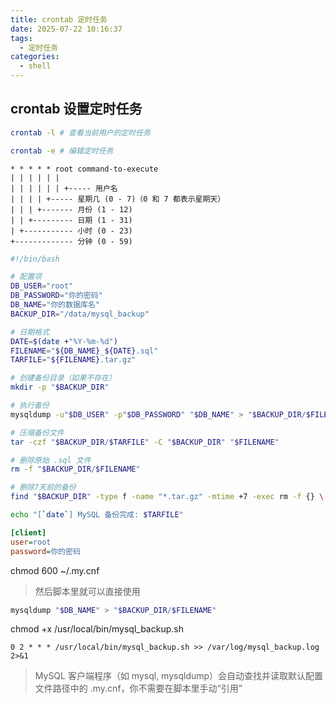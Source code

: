```yaml
---
title: crontab 定时任务
date: 2025-07-22 10:16:37
tags:
  - 定时任务
categories:
  - shell
---
```


## crontab 设置定时任务

```bash
crontab -l # 查看当前用户的定时任务

crontab -e # 编辑定时任务
```

```cron
* * * * * root command-to-execute
| | | | | |
| | | | | | +----- 用户名
| | | | +----- 星期几 (0 - 7)（0 和 7 都表示星期天）
| | | +------- 月份 (1 - 12)
| | +--------- 日期 (1 - 31)
| +----------- 小时 (0 - 23)
+------------- 分钟 (0 - 59)
```

```bash
#!/bin/bash

# 配置项
DB_USER="root"
DB_PASSWORD="你的密码"
DB_NAME="你的数据库名"
BACKUP_DIR="/data/mysql_backup"

# 日期格式
DATE=$(date +"%Y-%m-%d")
FILENAME="${DB_NAME}_${DATE}.sql"
TARFILE="${FILENAME}.tar.gz"

# 创建备份目录（如果不存在）
mkdir -p "$BACKUP_DIR"

# 执行备份
mysqldump -u"$DB_USER" -p"$DB_PASSWORD" "$DB_NAME" > "$BACKUP_DIR/$FILENAME"

# 压缩备份文件
tar -czf "$BACKUP_DIR/$TARFILE" -C "$BACKUP_DIR" "$FILENAME"

# 删除原始 .sql 文件
rm -f "$BACKUP_DIR/$FILENAME"

# 删除7天前的备份
find "$BACKUP_DIR" -type f -name "*.tar.gz" -mtime +7 -exec rm -f {} \;

echo "[`date`] MySQL 备份完成: $TARFILE"

```

```ini
[client]
user=root
password=你的密码
```

chmod 600 ~/.my.cnf

> 然后脚本里就可以直接使用

```bash
mysqldump "$DB_NAME" > "$BACKUP_DIR/$FILENAME"
```

chmod +x /usr/local/bin/mysql_backup.sh

```cron
0 2 * * * /usr/local/bin/mysql_backup.sh >> /var/log/mysql_backup.log 2>&1
```

> MySQL 客户端程序（如 mysql, mysqldump）会自动查找并读取默认配置文件路径中的
> .my.cnf，你不需要在脚本里手动“引用”
